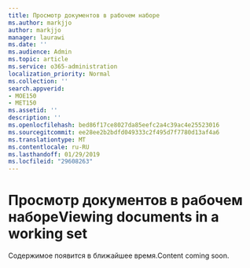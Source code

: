 ```yaml
---
title: Просмотр документов в рабочем наборе
ms.author: markjjo
author: markjjo
manager: laurawi
ms.date: ''
ms.audience: Admin
ms.topic: article
ms.service: o365-administration
localization_priority: Normal
ms.collection: ''
search.appverid:
- MOE150
- MET150
ms.assetid: ''
description: ''
ms.openlocfilehash: bed86f17ce8027da85eefc2a4c39ac4e25523016
ms.sourcegitcommit: ee28ee2b2bdfd049333c2f495d7f7780d13af4a6
ms.translationtype: MT
ms.contentlocale: ru-RU
ms.lasthandoff: 01/29/2019
ms.locfileid: "29608263"
---
```

# <a name="viewing-documents-in-a-working-set"></a><span data-ttu-id="eb269-102">Просмотр документов в рабочем наборе</span><span class="sxs-lookup"><span data-stu-id="eb269-102">Viewing documents in a working set</span></span>

<span data-ttu-id="eb269-103">Содержимое появится в ближайшее время.</span><span class="sxs-lookup"><span data-stu-id="eb269-103">Content coming soon.</span></span>